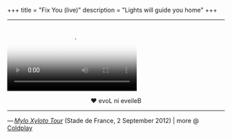 +++
title = "Fix You (live)"
description = "Lights will guide you home"
+++

<hr class="coldplay" />

<video src="/videos/coldplay-fix-you-live.mp4" poster="/images/coldplay.jpg" controls></video>

<div style="text-align: center">❤ evoL ni eveileB</div>

<hr class="coldplay" />

<div class="coldplay-footer">— <a href="https://timeline.coldplay.com/show/stade-de-france/" target="_blank"><i>Mylo Xyloto Tour</i></a> (Stade de France, 2 September 2012) | more @ <a href="/coldplay/">Coldplay</a></div>
